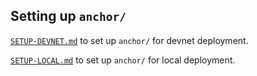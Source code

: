 ## Setting up `anchor/`

[`SETUP-DEVNET.md`](./docs/SETUP-DEVNET.md) to set up `anchor/` for devnet deployment.

[`SETUP-LOCAL.md`](./docs/SETUP-LOCAL.md) to set up `anchor/` for local deployment.

